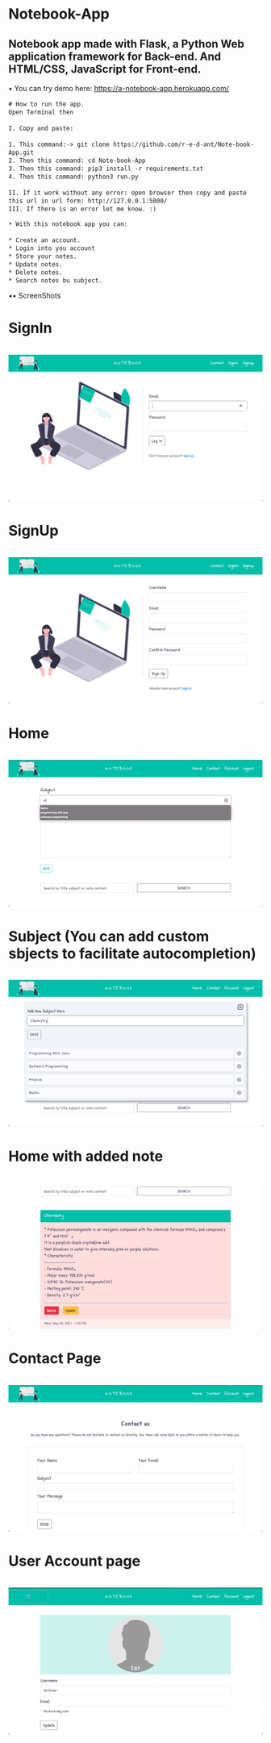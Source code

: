 # Notebook-App
Notebook app made with Flask, a Python Web application framework for Back-end. And HTML/CSS, JavaScript for Front-end.
--------

• You can try demo here: https://a-notebook-app.herokuapp.com/

```
# How to run the app.
Open Terminal then

I. Copy and paste:

1. This command:-> git clone https://github.com/r-e-d-ant/Note-book-App.git
2. Then this command: cd Note-book-App
3. Then this command: pip3 install -r requirements.txt
4. Then this command: python3 run.py

II. If it work without any error: open browser then copy and paste this url in url form: http://127.0.0.1:5000/
III. If there is an error let me know. :)
```

```
• With this notebook app you can:

* Create an account.
* Login into you account
* Store your notes.
* Update notes.
* Delete notes.
* Search notes bu subject.
```

•• ScreenShots

# SignIn
<br>
<img src="https://github.com/r-e-d-ant/Note-book-App/blob/main/screenshots/signin.png"/>
<br>

# SignUp
<br>
<img src="https://github.com/r-e-d-ant/Note-book-App/blob/main/screenshots/signup.png"/>
<br>

# Home
<br>
<img src="https://github.com/r-e-d-ant/Note-book-App/blob/main/screenshots/adding_notes.png"/>
<br>

# Subject (You can add custom sbjects to facilitate autocompletion)
<br>
<img src="https://github.com/r-e-d-ant/Note-book-App/blob/main/screenshots/adding_subject.png"/>
<br>

# Home with added note
<br>
<img src="https://github.com/r-e-d-ant/Note-book-App/blob/main/screenshots/note.png"/>
<br>

# Contact Page

<br>
<img src="https://github.com/r-e-d-ant/Note-book-App/blob/main/screenshots/contact.png"/>
<br>

# User Account page
<br>
<img src="https://github.com/r-e-d-ant/Note-book-App/blob/main/screenshots/profile.png"/>
<br>

